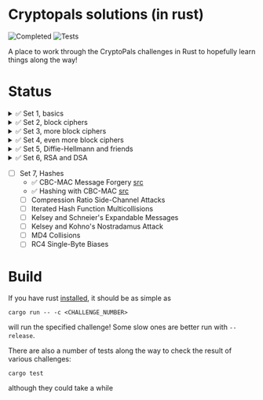 Cryptopals solutions (in rust)
====

![Completed](https://img.shields.io/github/v/tag/tveness/cryptopals?label=completed%20to%20challenge&style=for-the-badge)
![Tests](https://img.shields.io/github/actions/workflow/status/tveness/cryptopals/rust.yml?label=Tests&style=for-the-badge)

A place to work through the CryptoPals challenges in Rust to hopefully learn things along the way!

# Status

<details>
<summary>✅ Set 1, basics</summary>

  - ✅ Convert hex to base64 [src](src/set1/challenge01.rs)
  - ✅ Fixed XOR [src](src/set1/challenge02.rs)
  - ✅ Single-byte XOR cipher [src](src/set1/challenge03.rs)
  - ✅ Detect single-character XOR [src](src/set1/challenge04.rs)
  - ✅ Implement repeating-key XOR [src](src/set1/challenge05.rs)
  - ✅ Break repeating-key XOR [src](src/set1/challenge06.rs)
  - ✅ AES in ECB mode [src](src/set1/challenge07.rs)
  - ✅ Detect AES in ECB mode [src](src/set1/challenge08.rs)

</details>
<details>
<summary>✅ Set 2, block ciphers</summary>

  - ✅ Implement PKCS#7 padding [src](src/set2/challenge09.rs)
  - ✅ Implement CBC mode [src](src/set2/challenge10.rs)
  - ✅ An ECB/CBC detection oracle [src](src/set2/challenge11.rs)
  - ✅ Byte-at-a-time ECB decryption (Simple) [src](src/set2/challenge12.rs)
  - ✅ ECB cut-and-paste [src](src/set2/challenge13.rs)
  - ✅ Byte-at-a-time ECB decryption (Harder) [src](src/set2/challenge14.rs)
  - ✅ PKCS#7 padding validation [src](src/set2/challenge15.rs)
  - ✅ CBC bitflipping attacks [src](src/set2/challenge16.rs)
</details>
<details>
<summary>✅ Set 3, more block ciphers</summary>

  - ✅ The CBC padding oracle [src](src/set3/challenge17.rs)
  - ✅ Implement CTR, the stream cipher mode [src](src/set3/challenge18.rs)
  - ✅ Break fixed-nonce CTR mode using substitutions [src](src/set3/challenge19.rs)
  - ✅ Break fixed-nonce CTR statistically [src](src/set3/challenge20.rs)
  - ✅ Implement the MT19937 Mersenne Twister RNG [src](src/set3/challenge21.rs)
  - ✅ Crack an MT19937 seed [src](src/set3/challenge22.rs)
  - ✅ Clone an MT19937 RNG from its output [src](src/set3/challenge23.rs)
  - ✅ Create the MT19937 stream cipher and break it [src](src/set3/challenge24.rs)
</details>
<details>
<summary>✅ Set 4, even more block ciphers</summary>

  - ✅ Break "random access read/write" AES CTR [src](src/set4/challenge25.rs)
  - ✅ CTR bitflipping [src](src/set4/challenge26.rs)
  - ✅ Recover the key from CBC with IV=Key [src](src/set4/challenge27.rs)
  - ✅ Implement a SHA-1 keyed MAC [src](src/set4/challenge28.rs)
  - ✅ Break a SHA-1 keyed MAC using length extension [src](src/set4/challenge29.rs)
  - ✅ Break an MD4 keyed MAC using length extension [src](src/set4/challenge30.rs)
  - ✅ Implement and break HMAC-SHA1 with an artificial timing leak [src](src/set4/challenge31.rs)
  - ✅ Break HMAC-SHA1 with a slightly less artificial timing leak [src](src/set4/challenge32.rs)
</details>
<details>
<summary>✅ Set 5, Diffie-Hellmann and friends</summary>

  - ✅ Implement Diffie-Hellman [src](src/set5/challenge33.rs)
  - ✅ Implement a MITM key-fixing attack on Diffie-Hellman with parameter
  injection [src](src/set5/challenge34.rs)
  - ✅ Implement DH with negotiated groups, and break with malicious "g"
  parameters [src](src/set5/challenge35.rs)
  - ✅ Implement Secure Remote Password (SRP) [src](src/set5/challenge36.rs)
  - ✅ Break SRP with a zero key [src](src/set5/challenge37.rs)
  - ✅ Offline dictionary attack on simplified SRP [src](src/set5/challenge38.rs)
  - ✅ Implement RSA [src](src/set5/challenge39.rs)
  - ✅ Implement an E=3 RSA Broadcast attack [src](src/set5/challenge40.rs)
</details>
<details>
<summary>✅ Set 6, RSA and DSA </summary>

  - ✅ Implement unpadded message recovery oracle [src](src/set6/challenge41.rs)
  - ✅ Bleichenbacher's e=3 RSA Attack [src](src/set6/challenge42.rs)
  - ✅ DSA key recovery from nonce [src](src/set6/challenge43.rs)
  - ✅ DSA nonce recovery from repeated nonce [src](src/set6/challenge44.rs)
  - ✅ DSA parameter tampering [src](src/set6/challenge45.rs)
  - ✅ RSA parity oracle [src](src/set6/challenge46.rs)
  - ✅ Bleichenbacher's PKCS 1.5 Padding Oracle (Simple Case) [src](src/set6/challenge47.rs)
  - ✅ Bleichenbacher's PKCS 1.5 Padding Oracle (Complete Case) [src](src/set6/challenge48.rs)
</details>

- [ ] Set 7, Hashes
  - ✅ CBC-MAC Message Forgery [src](src/set7/challenge49.rs)
  - ✅ Hashing with CBC-MAC [src](src/set7/challenge50.rs)
  - [ ] Compression Ratio Side-Channel Attacks
  - [ ] Iterated Hash Function Multicollisions
  - [ ] Kelsey and Schneier's Expandable Messages
  - [ ] Kelsey and Kohno's Nostradamus Attack
  - [ ] MD4 Collisions
  - [ ] RC4 Single-Byte Biases

# Build

If you have rust [installed](https://rustup.rs/), it should be as simple as
```
cargo run -- -c <CHALLENGE_NUMBER>
```
will run the specified challenge! Some slow ones are better run with `--release`.

There are also a number of tests along the way to check the result of
various challenges:
```
cargo test
```
although they could take a while
